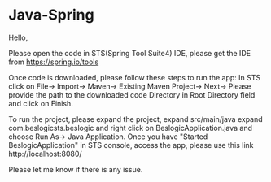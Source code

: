 # Java-Spring
Hello,

Please open the code in STS(Spring Tool Suite4) IDE, please get the IDE from https://spring.io/tools

Once code is downloaded, please follow these steps to run the app:
In STS click on File-> Import-> Maven-> Existing Maven Project-> Next-> 
Please provide the path to the downloaded code Directory in Root Directory field  and click on Finish.

To run the project, please expand the project, expand src/main/java expand com.beslogicsts.beslogic and right click on BeslogicApplication.java and choose Run As-> Java Application. Once you have "Started BeslogicApplication" in STS console, access the app, please use this link http://localhost:8080/


Please let me know if there is any issue.
